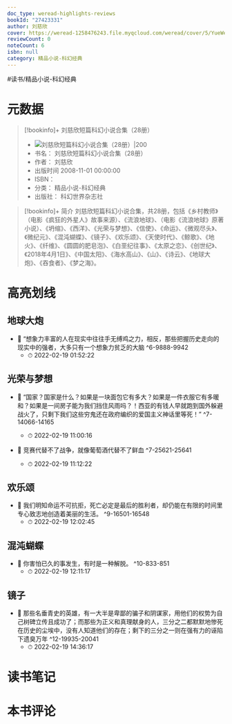 ```yaml
---
doc_type: weread-highlights-reviews
bookId: "27423331"
author: 刘慈欣
cover: https://weread-1258476243.file.myqcloud.com/weread/cover/5/YueWen_27423331/t7_YueWen_27423331.jpg
reviewCount: 0
noteCount: 6
isbn: null
category: 精品小说-科幻经典
---
```


#读书/精品小说-科幻经典

# 元数据
> [!bookinfo]+ 刘慈欣短篇科幻小说合集（28册）
> - ![ 刘慈欣短篇科幻小说合集（28册）|200](https://weread-1258476243.file.myqcloud.com/weread/cover/5/YueWen_27423331/t7_YueWen_27423331.jpg)
> - 书名： 刘慈欣短篇科幻小说合集（28册）
> - 作者： 刘慈欣
> - 出版时间 2008-11-01 00:00:00
> - ISBN： 
> - 分类： 精品小说-科幻经典
> - 出版社： 科幻世界杂志社

> [!bookinfo]+ 简介
> 刘慈欣短篇科幻小说合集，共28册，包括《乡村教师》（电影《疯狂的外星人》故事来源）、《流浪地球》、（电影《流浪地球》原著小说）、《坍缩》、《西洋》、《光荣与梦想》、《信使》、《命运》、《微观尽头》、《微纪元》、《混沌蝴蝶》、《镜子》、《欢乐颂》、《天使时代》、《鲸歌》、《地火》、《纤维》、《圆圆的肥皂泡》、《白垩纪往事》、《太原之恋》、《创世纪》、《2018年4月1日》、《中国太阳》、《海水高山》、《山》、《诗云》、《地球大炮》、《吞食者》、《梦之海》。
# 高亮划线

## 地球大炮


- 📌 “想象力丰富的人在现实中往往手无缚鸡之力，相反，那些把握历史走向的现实中的强者，大多只有一个想象力贫乏的大脑 ^6-9888-9942
    - ⏱ 2022-02-19 01:52:22 
## 光荣与梦想


- 📌 “国家？国家是什么？如果是一块面包它有多大？如果是一件衣服它有多暖和？如果是一间房子能为我们挡住风雨吗？！西亚的有钱人早就跑到国外躲避战火了，只剩下我们这些穷鬼还在政府编织的爱国主义神话里等死！” ^7-14066-14165
    - ⏱ 2022-02-19 11:00:16 

- 📌 竞赛代替不了战争，就像葡萄酒代替不了鲜血 ^7-25621-25641
    - ⏱ 2022-02-19 11:12:22 
## 欢乐颂


- 📌 我们明知命运不可抗拒，死亡必定是最后的胜利者，却仍能在有限的时间里专心致志地创造着美丽的生活。 ^9-16501-16548
    - ⏱ 2022-02-19 12:02:45 
## 混沌蝴蝶


- 📌 你害怕已久的事发生，有时是一种解脱。 ^10-833-851
    - ⏱ 2022-02-19 12:11:17 
## 镜子


- 📌 那些名垂青史的英雄，有一大半是卑鄙的骗子和阴谋家，用他们的权势为自己树碑立传且成功了；而那些为正义和真理献身的人，三分之二都默默地惨死在历史的尘埃中，没有人知道他们的存在；剩下的三分之一则在强有力的诬陷下遗臭万年 ^12-19935-20041
    - ⏱ 2022-02-19 14:36:17 
# 读书笔记

# 本书评论
